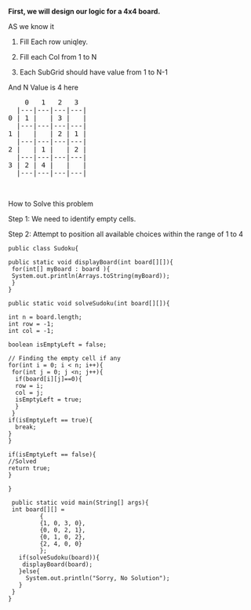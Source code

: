 
**First, we will design our logic for a 4x4 board.**

AS we know it 

1. Fill Each row uniqley.
   
2. Fill each Col from 1 to N
   
3. Each SubGrid should have value from 1 to N-1

And N Value is 4 here 

<PRE>
    0   1   2   3
  |---|---|---|---|
0 | 1 |   | 3 |   |
  |---|---|---|---|
1 |   |   | 2 | 1 |
  |---|---|---|---|
2 |   | 1 |   | 2 |
  |---|---|---|---|
3 | 2 | 4 |   |   |
  |---|---|---|---|

  </PRE>

  How to Solve this problem

 Step 1: We need to identify empty cells.
 
 Step 2: Attempt to position all available choices within the range of 1 to 4


```
public class Sudoku{

public static void displayBoard(int board[][]){
 for(int[] myBoard : board ){
 System.out.println(Arrays.toString(myBoard));
 }
}

public static void solveSudoku(int board[][]){

int n = board.length;
int row = -1;
int col = -1;

boolean isEmptyLeft = false;

// Finding the empty cell if any 
for(int i = 0; i < n; i++){
 for(int j = 0; j <n; j++){
  if(board[i][j]==0){
  row = i;
  col = j;
  isEmptyLeft = true;
  }
 }
if(isEmptyLeft == true){
  break;
}
}

if(isEmptyLeft == false){
//Solved
return true;
}

}

 public static void main(String[] args){
 int board[][] =
         {
         {1, 0, 3, 0},
         {0, 0, 2, 1},
         {0, 1, 0, 2},
         {2, 4, 0, 0}
         };
   if(solveSudoku(board)){
    displayBoard(board);
   }else{
     System.out.println("Sorry, No Solution");
   }
 }
}

```


 

 

 
